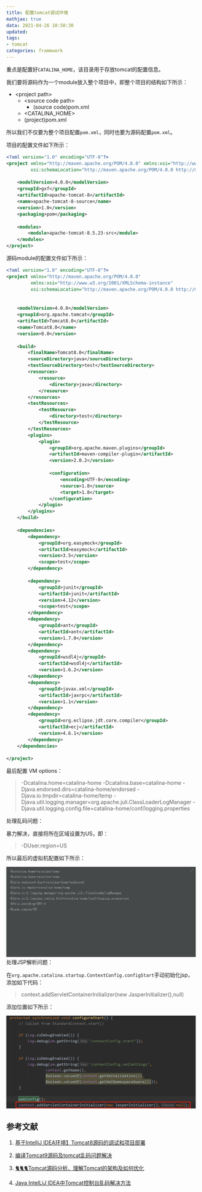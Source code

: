 ```yaml
---
title: 配置tomcat调试环境
mathjax: true
data: 2021-04-26 10:50:30
updated: 
tags:
- tomcat
categories: framework
---
```


重点是配置好`CATALINA_HOME`，该目录用于存放tomcat的配置信息。

我们要将源码作为一个module放入整个项目中，即整个项目的结构如下所示：

- \<project path>
    - \<source code path>
        - (source code)pom.xml
    - <CATALINA_HOME>
    - (project)pom.xml

所以我们不仅要为整个项目配置`pom.xml`，同时也要为源码配置`pom.xml`。

项目的配置文件如下所示：

``` xml
<?xml version="1.0" encoding="UTF-8"?>    
<project xmlns="http://maven.apache.org/POM/4.0.0" xmlns:xsi="http://www.w3.org/2001/XMLSchema-instance"    
         xsi:schemaLocation="http://maven.apache.org/POM/4.0.0 http://maven.apache.org/maven-v4_0_0.xsd">    
    
    <modelVersion>4.0.0</modelVersion>    
    <groupId>gxf</groupId>    
    <artifactId>apache-tomcat-8</artifactId>    
    <name>apache-tomcat-8-source</name>    
    <version>1.0</version>    
    <packaging>pom</packaging>    
    
    <modules>    
        <module>apache-tomcat-8.5.23-src</module>    
    </modules>    
</project>
```

源码module的配置文件如下所示：

``` xml
<?xml version="1.0" encoding="UTF-8"?>    
<project xmlns="http://maven.apache.org/POM/4.0.0"    
         xmlns:xsi="http://www.w3.org/2001/XMLSchema-instance"    
         xsi:schemaLocation="http://maven.apache.org/POM/4.0.0 http://maven.apache.org/xsd/maven-4.0.0.xsd">    
    
    
    <modelVersion>4.0.0</modelVersion>    
    <groupId>org.apache.tomcat</groupId>    
    <artifactId>Tomcat8.0</artifactId>    
    <name>Tomcat8.0</name>    
    <version>8.0</version>    
    
    <build>    
        <finalName>Tomcat8.0</finalName>    
        <sourceDirectory>java</sourceDirectory>    
        <testSourceDirectory>test</testSourceDirectory>    
        <resources>    
            <resource>    
                <directory>java</directory>    
            </resource>    
        </resources>    
        <testResources>    
            <testResource>    
                <directory>test</directory>    
            </testResource>    
        </testResources>    
        <plugins>    
            <plugin>    
                <groupId>org.apache.maven.plugins</groupId>    
                <artifactId>maven-compiler-plugin</artifactId>    
                <version>2.0.2</version>    
    
                <configuration>    
                    <encoding>UTF-8</encoding>    
                    <source>1.8</source>    
                    <target>1.8</target>    
                </configuration>    
            </plugin>    
        </plugins>    
    </build>    
    
    <dependencies>  
        <dependency>  
            <groupId>org.easymock</groupId>  
            <artifactId>easymock</artifactId>  
            <version>3.5</version>  
            <scope>test</scope>  
        </dependency>  
  
        <dependency>    
            <groupId>junit</groupId>    
            <artifactId>junit</artifactId>    
            <version>4.12</version>  
            <scope>test</scope>    
        </dependency>    
        <dependency>    
            <groupId>ant</groupId>    
            <artifactId>ant</artifactId>    
            <version>1.7.0</version>    
        </dependency>    
        <dependency>    
            <groupId>wsdl4j</groupId>    
            <artifactId>wsdl4j</artifactId>    
            <version>1.6.2</version>    
        </dependency>    
        <dependency>    
            <groupId>javax.xml</groupId>    
            <artifactId>jaxrpc</artifactId>    
            <version>1.1</version>    
        </dependency>    
        <dependency>    
            <groupId>org.eclipse.jdt.core.compiler</groupId>    
            <artifactId>ecj</artifactId>    
            <version>4.6.1</version>  
        </dependency>    
    </dependencies>    
    
</project>
```

最后配置 VM options：

>-Dcatalina.home=catalina-home -Dcatalina.base=catalina-home
-Djava.endorsed.dirs=catalina-home/endorsed
-Djava.io.tmpdir=catalina-home/temp
-Djava.util.logging.manager=org.apache.juli.ClassLoaderLogManager
-Djava.util.logging.config.file=catalina-home/conf/logging.properties

处理乱码问题：

暴力解决，直接将所在区域设置为US，即：

>-DUser.region=US

所以最后的虚拟机配置如下所示：

![vm-options](images/tomcat-vm-options.png)
处理JSP解析问题：

在`org.apache.catalina.startup.ContextConfig.configStart`手动初始化jsp，添加如下代码：

>context.addServletContainerInitializer(new JasperInitializer(),null)

添加位置如下所示：

![position](images/tomcat-jsp-position.png)
## 参考文献

1. [基于IntelliJ IDEA环境】Tomcat8源码的调试和项目部署](https://gongxufan.github.io/2017/10/20/tomcat-source-debug/)

2. [编译Tomcat9源码及tomcat乱码问题解决](https://www.cnblogs.com/davidwang456/p/11224923.html)

3. [🐈🐈🐈Tomcat源码分析、理解Tomcat的架构及如何优化](https://github.com/gqzdev/tomcat-start)

4. [Java IntelLiJ IDEA中Tomcat控制台乱码解决方法](https://maven.apache.org/guides/introduction/introduction-to-dependency-mechanism.html)